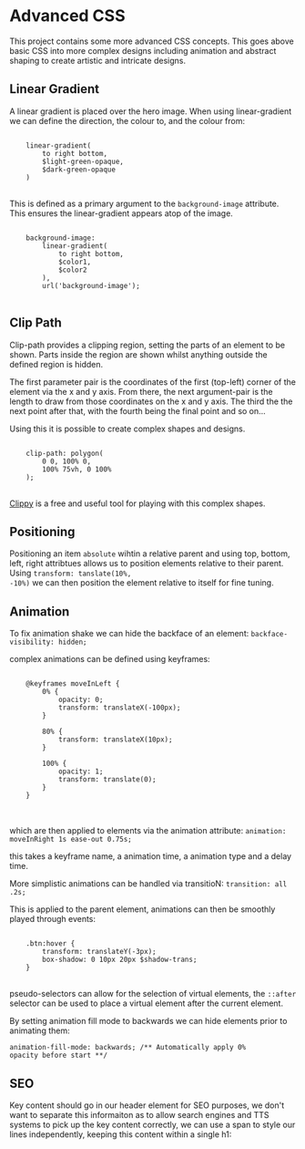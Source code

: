 # Advanced CSS

This project contains some more advanced CSS concepts. 
This goes above basic CSS into more complex designs
including animation and abstract shaping to create
artistic and intricate designs. 

## Linear Gradient

A linear gradient is placed over the hero image. When using linear-gradient
we can define the direction, the colour to, and the colour from:

<pre>
<code>
    linear-gradient(
        to right bottom, 
        $light-green-opaque, 
        $dark-green-opaque
    )
</code>
</pre>

This is defined as a primary argument to the <code>background-image</code> attribute. 
This ensures the linear-gradient appears atop of the image.

<pre>
<code>
    background-image: 
        linear-gradient(
            to right bottom, 
            $color1, 
            $color2
        ), 
        url('background-image');
</code>
</pre>

## Clip Path

Clip-path provides a clipping region, setting the parts of an element
to be shown. Parts inside the region are shown whilst anything outside
the defined region is hidden.

The first parameter pair is the coordinates of the first (top-left) corner of the element
via the x and y axis. From there, the next argument-pair is the length to draw from those
coordinates on the x and y axis. The third the the next point after that, with the fourth 
being the final point and so on...

Using this it is possible to create complex shapes and designs.

<pre>
<code>
    clip-path: polygon(
        0 0, 100% 0, 
        100% 75vh, 0 100%
    );
</code>
</pre>

 [Clippy](https://bennettfeely.com/clippy/) is a free and useful tool for playing with this complex shapes.

 ## Positioning

 Positioning an item <code>absolute</code> wihtin a relative parent and using top, bottom, left, right attribtues allows us to position elements relative to their parent. Using <code>transform: tanslate(10%, -10%)</code> we can then position the element relative to itself for fine tuning. 

 ## Animation

 To fix animation shake we can hide the backface of an element: <code>backface-visibility: hidden;</code>

 complex animations can be defined using keyframes:

 <pre>
<code>
    @keyframes moveInLeft {
        0% {
            opacity: 0;
            transform: translateX(-100px);
        }

        80% {
            transform: translateX(10px);
        }
        
        100% {
            opacity: 1;
            transform: translate(0);
        }
    }
</code>
 </pre>

 which are then applied to elements via the animation attribute: <code>animation: moveInRight 1s ease-out 0.75s;</code>

 this takes a keyframe name, a animation time, a animation type and a delay time.

 More simplistic animations can be handled via transitioN: <code>transition: all .2s;</code>

 This is applied to the parent element, animations can then be smoothly played through events:

<pre>
<code>
    .btn:hover {
        transform: translateY(-3px);
        box-shadow: 0 10px 20px $shadow-trans;
    }
</code>
</pre>


pseudo-selectors can allow for the selection of virtual elements, the <code>::after</code> selector can
be used to place a virtual element after the current element. 

By setting animation fill mode to backwards we can hide elements prior to animating them:

<code>animation-fill-mode: backwards; /** Automatically apply 0% opacity before start **/</code>

## SEO 

Key content should go in our header element for SEO purposes, we don't want to separate this informaiton
as to allow search engines and TTS systems to pick up the key content correctly, we can use a span to style 
our lines independently, keeping this content within a single h1:

<pre>
<code>
                <!-- <h1 class="heading-primary">
                    <span class="heading-primary-main">Outdoors</span>
                    <span class="heading-primary-sub">is where life happens</span>
                </h1> -->
</code>
</pre>